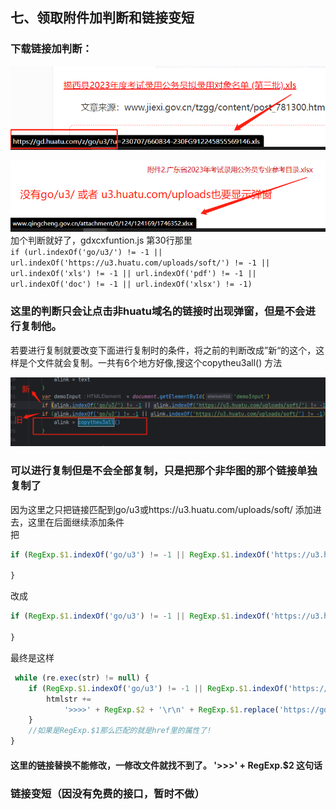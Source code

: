 ## 七、领取附件加判断和链接变短

### 下载链接加判断：

![img_29.png](img_29.png)
<br>

![img_30.png](img_30.png) <br>
加个判断就好了，gdxcxfuntion.js 第30行那里 <br>
`if (url.indexOf('go/u3/') != -1 || url.indexOf('https://u3.huatu.com/uploads/soft/') != -1 || url.indexOf('xls') != -1 || url.indexOf('pdf') != -1 || url.indexOf('doc') != -1 || url.indexOf('xlsx') != -1) ` <br>

### 这里的判断只会让点击非huatu域名的链接时出现弹窗，但是不会进行复制他。 <br>

若要进行复制就要改变下面进行复制时的条件，将之前的判断改成”新“的这个，这样是个文件就会复制。一共有6个地方好像,搜这个copytheu3all()
方法 <br>

![img_31.png](img_31.png)

### 可以进行复制但是不会全部复制，只是把那个非华图的那个链接单独复制了

因为这里之只把链接匹配到go/u3或https://u3.huatu.com/uploads/soft/ 添加进去，这里在后面继续添加条件 <br>
把

```javascript
if (RegExp.$1.indexOf('go/u3') != -1 || RegExp.$1.indexOf('https://u3.huatu.com/uploads/soft/') != -1) {

}
```

改成

```javascript
if (RegExp.$1.indexOf('go/u3') != -1 || RegExp.$1.indexOf('https://u3.huatu.com/uploads/soft/') != -1 || RegExp.$1.indexOf('xls') != -1 || RegExp.$1.indexOf('xlsx') != -1 || RegExp.$1.indexOf('pdf') != -1 || RegExp.$1.indexOf('doc') != -1) {

}
```

最终是这样

```javascript
 while (re.exec(str) != null) {
    if (RegExp.$1.indexOf('go/u3') != -1 || RegExp.$1.indexOf('https://u3.huatu.com/uploads/soft/') != -1 || RegExp.$1.indexOf('xls') != -1 || RegExp.$1.indexOf('xlsx') != -1 || RegExp.$1.indexOf('pdf') != -1 || RegExp.$1.indexOf('doc') != -1) {
        htmlstr +=
            '>>>>' + RegExp.$2 + '\r\n' + RegExp.$1.replace('https://gd.huatu.com/z/go/u3/?u=', 'https://u3.huatu.com/uploads/soft/') + '\r\n\r\n'
    }
    //如果是RegExp.$1那么匹配的就是href里的属性了!
}
```

#### 这里的链接替换不能修改，一修改文件就找不到了。  '>>>' + RegExp.$2 这句话

### 链接变短（因没有免费的接口，暂时不做）